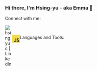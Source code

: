 ### Hi there, I'm Hsing-yu - aka Emma 👋

Connect with me: 

<a href='https://www.linkedin.com/in/hsing-yu-chang/'>
  <img align='left' alt='hsingyuc | LinkedIn' width="22" src="https://cdn.jsdelivr.net/npm/simple-icons@v5/icons/linkedin.svg" />
</a>

<br />

Languages and Tools:
  <img align='left' alt='Javascript' width="26" src="https://raw.githubusercontent.com/github/explore/80688e429a7d4ef2fca1e82350fe8e3517d3494d/topics/javascript/javascript.png" />
